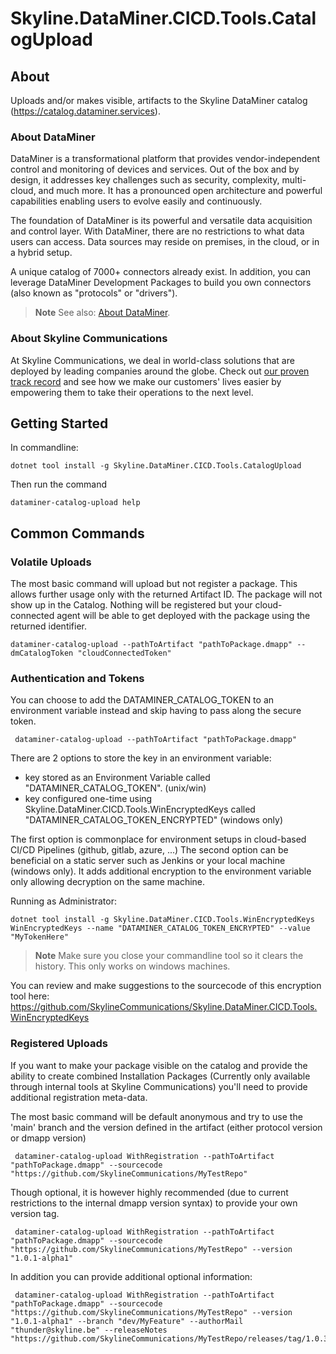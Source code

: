 # Skyline.DataMiner.CICD.Tools.CatalogUpload

## About

Uploads and/or makes visible, artifacts to the Skyline DataMiner catalog (https://catalog.dataminer.services).

### About DataMiner

DataMiner is a transformational platform that provides vendor-independent control and monitoring of devices and services. Out of the box and by design, it addresses key challenges such as security, complexity, multi-cloud, and much more. It has a pronounced open architecture and powerful capabilities enabling users to evolve easily and continuously.

The foundation of DataMiner is its powerful and versatile data acquisition and control layer. With DataMiner, there are no restrictions to what data users can access. Data sources may reside on premises, in the cloud, or in a hybrid setup.

A unique catalog of 7000+ connectors already exist. In addition, you can leverage DataMiner Development Packages to build you own connectors (also known as "protocols" or "drivers").

> **Note**
> See also: [About DataMiner](https://aka.dataminer.services/about-dataminer).

### About Skyline Communications

At Skyline Communications, we deal in world-class solutions that are deployed by leading companies around the globe. Check out [our proven track record](https://aka.dataminer.services/about-skyline) and see how we make our customers' lives easier by empowering them to take their operations to the next level.

## Getting Started
In commandline:

```console
dotnet tool install -g Skyline.DataMiner.CICD.Tools.CatalogUpload
```

Then run the command

```console
dataminer-catalog-upload help
```
## Common Commands

### Volatile Uploads
The most basic command will upload but not register a package. 
This allows further usage only with the returned Artifact ID. The package will not show up in the Catalog. 
Nothing will be registered but your cloud-connected agent will be able to get deployed with the package using the returned identifier.

```console
dataminer-catalog-upload --pathToArtifact "pathToPackage.dmapp" --dmCatalogToken "cloudConnectedToken"
```

### Authentication and Tokens

You can choose to add the DATAMINER_CATALOG_TOKEN to an environment variable instead and skip having to pass along the secure token.
```console
 dataminer-catalog-upload --pathToArtifact "pathToPackage.dmapp"
```
 
 There are 2 options to store the key in an environment variable:
- key stored as an Environment Variable called "DATAMINER_CATALOG_TOKEN". (unix/win)
- key configured one-time using Skyline.DataMiner.CICD.Tools.WinEncryptedKeys called "DATAMINER_CATALOG_TOKEN_ENCRYPTED" (windows only)

The first option is commonplace for environment setups in cloud-based CI/CD Pipelines (github, gitlab, azure, ...)
The second option can be beneficial on a static server such as Jenkins or your local machine (windows only). It adds additional encryption to the environment variable only allowing decryption on the same machine. 

Running as Administrator:
```console
dotnet tool install -g Skyline.DataMiner.CICD.Tools.WinEncryptedKeys
WinEncryptedKeys --name "DATAMINER_CATALOG_TOKEN_ENCRYPTED" --value "MyTokenHere"
```

> **Note**
> Make sure you close your commandline tool so it clears the history.
> This only works on windows machines.

You can review and make suggestions to the sourcecode of this encryption tool here: 
https://github.com/SkylineCommunications/Skyline.DataMiner.CICD.Tools.WinEncryptedKeys

 ### Registered Uploads

If you want to make your package visible on the catalog and provide the ability to create combined Installation Packages (Currently only available through internal tools at Skyline Communications) you'll need to provide additional registration meta-data.

The most basic command will be default anonymous and try to use the 'main' branch and the version defined in the artifact (either protocol version or dmapp version)

```console
 dataminer-catalog-upload WithRegistration --pathToArtifact "pathToPackage.dmapp" --sourcecode "https://github.com/SkylineCommunications/MyTestRepo"
```

Though optional, it is however highly recommended (due to current restrictions to the internal dmapp version syntax) to provide your own version tag.

```console
 dataminer-catalog-upload WithRegistration --pathToArtifact "pathToPackage.dmapp" --sourcecode "https://github.com/SkylineCommunications/MyTestRepo" --version "1.0.1-alpha1"
```

In addition you can provide additional optional information:

```console
 dataminer-catalog-upload WithRegistration --pathToArtifact "pathToPackage.dmapp" --sourcecode "https://github.com/SkylineCommunications/MyTestRepo" --version "1.0.1-alpha1" --branch "dev/MyFeature" --authorMail "thunder@skyline.be" --releaseNotes "https://github.com/SkylineCommunications/MyTestRepo/releases/tag/1.0.3"
```
